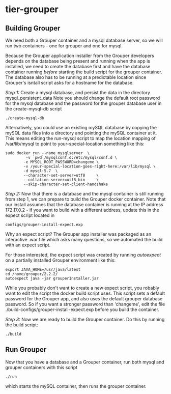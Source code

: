 # tier-grouper

## Building Grouper

We need both a Grouper container and a mysql database server, so we
will run two containers - one for grouper and one for mysql. 

Because the Grouper application installer from the Grouper developers
depends on the database being present and running when the app is installed, 
we need to create the database first and have the database container 
running *before* starting the build script for the grouper container. The
database also has to be running at a predictable location since Grouper's
isntall script asks for a hostname for the database.

*Step 1:* Create a mysql database, and persist the data in the directory mysql_persistent_data
Note you should change the default root password for the mysql database and the
password for the grouper database user in the create-mysql-db script
```
./create-mysql-db
```

Alternatively, you could use an existing mySQL database by copying the mySQL data files 
into a directory and pointing the mySQL container at it. This means editing the run-mysql
script to map the location mapping of /var/lib/mysql to point to your-special-location
something like this:

```
sudo docker run --name mysqlserver  \
         -v `pwd`/mysqlconf.d:/etc/mysql/conf.d \
        -e MYSQL_ROOT_PASSWORD=changeme \
        -v /your-special-location-goes-right-here:/var/lib/mysql \
        -d mysql:5.7  \
        --character-set-server=utf8     \
        --collation-server=utf8_bin     \
        --skip-character-set-client-handshake

```

*Step 2:* Now that there is a database and the mysql container is still running from
step 1, we can prepare to build the Grouper docker container. Note that our install assumes that the database container is running at the IP address 172.17.0.2 - if you want to build with a different address, update this in the expect script located in
```
configs/grouper-install-expect.exp
```
Why an expect script? The Grouper app installer was packaged as an interactive .war 
file which asks many questions, so we automated the build with an expect script.


For those interested, the expect script was created by running _autoexpect_ on a 
partially installed Grouper environment like this:
```
export JAVA_HOME=/usr/java/latest
cd /home/grouper/2.2.2/ 
autoexpect java -jar grouperInstaller.jar
```
While you probably don't want to create a new expect script, you robably want to edit the
script the docker build script uses. This script sets a default password for the Grouper app,
and also uses the default grouper database password. So if you want a stronger password than
'changeme', edit the file ./build-configs/grouper-install-expect.exp before you build the container.

*Step 3:* Now we are ready to build the Grouper container. Do this by running the build script:
```
./build
```


## Run Grouper

Now that you have a database and a Grouper container, run both mysql and grouper containers with this script
```
./run
```
which starts the mySQL container, then runs the grouper container. 

